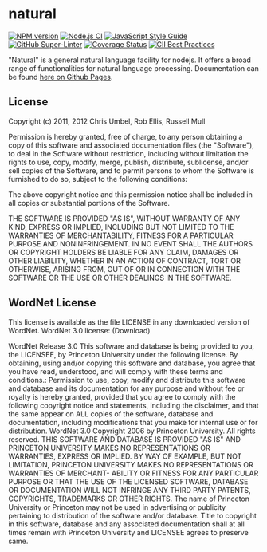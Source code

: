 # natural

[![NPM version](https://img.shields.io/npm/v/natural.svg)](https://www.npmjs.com/package/natural)
[![Node.js CI](https://github.com/NaturalNode/natural/workflows/Node.js%20CI/badge.svg)](https://github.com/marketplace/actions/setup-node-js-environment)
[![JavaScript Style Guide](https://img.shields.io/badge/code_style-standard-brightgreen.svg)](https://standardjs.com)
[![GitHub Super-Linter](https://github.com/NaturalNode/natural/workflows/Lint%20Code%20Base/badge.svg)](https://github.com/marketplace/actions/super-linter)
[![Coverage Status](https://coveralls.io/repos/github/NaturalNode/natural/badge.svg?branch=master)](https://coveralls.io/github/NaturalNode/natural?branch=master)
[![CII Best Practices](https://bestpractices.coreinfrastructure.org/projects/4651/badge)](https://bestpractices.coreinfrastructure.org/projects/4651)

"Natural" is a general natural language facility for nodejs. It offers a broad range of functionalities for natural language processing. Documentation can be found [here on Github Pages](http://naturalnode.github.io/natural/).


## License

Copyright (c) 2011, 2012 Chris Umbel, Rob Ellis, Russell Mull

Permission is hereby granted, free of charge, to any person obtaining a copy
of this software and associated documentation files (the "Software"), to deal
in the Software without restriction, including without limitation the rights
to use, copy, modify, merge, publish, distribute, sublicense, and/or sell
copies of the Software, and to permit persons to whom the Software is
furnished to do so, subject to the following conditions:

The above copyright notice and this permission notice shall be included in
all copies or substantial portions of the Software.

THE SOFTWARE IS PROVIDED "AS IS", WITHOUT WARRANTY OF ANY KIND, EXPRESS OR
IMPLIED, INCLUDING BUT NOT LIMITED TO THE WARRANTIES OF MERCHANTABILITY,
FITNESS FOR A PARTICULAR PURPOSE AND NONINFRINGEMENT. IN NO EVENT SHALL THE
AUTHORS OR COPYRIGHT HOLDERS BE LIABLE FOR ANY CLAIM, DAMAGES OR OTHER
LIABILITY, WHETHER IN AN ACTION OF CONTRACT, TORT OR OTHERWISE, ARISING FROM,
OUT OF OR IN CONNECTION WITH THE SOFTWARE OR THE USE OR OTHER DEALINGS IN
THE SOFTWARE.

## WordNet License

This license is available as the file LICENSE in any downloaded version of WordNet.
WordNet 3.0 license: (Download)

WordNet Release 3.0 This software and database is being provided to you, the
LICENSEE, by Princeton University under the following license. By obtaining,
using and/or copying this software and database, you agree that you have read,
understood, and will comply with these terms and conditions.: Permission to use,
copy, modify and distribute this software and database and its documentation for
any purpose and without fee or royalty is hereby granted, provided that you
agree to comply with the following copyright notice and statements, including
the disclaimer, and that the same appear on ALL copies of the software, database
and documentation, including modifications that you make for internal use or for
distribution. WordNet 3.0 Copyright 2006 by Princeton University. All rights
reserved. THIS SOFTWARE AND DATABASE IS PROVIDED "AS IS" AND PRINCETON
UNIVERSITY MAKES NO REPRESENTATIONS OR WARRANTIES, EXPRESS OR IMPLIED. BY WAY OF
EXAMPLE, BUT NOT LIMITATION, PRINCETON UNIVERSITY MAKES NO REPRESENTATIONS OR
WARRANTIES OF MERCHANT- ABILITY OR FITNESS FOR ANY PARTICULAR PURPOSE OR THAT
THE USE OF THE LICENSED SOFTWARE, DATABASE OR DOCUMENTATION WILL NOT INFRINGE
ANY THIRD PARTY PATENTS, COPYRIGHTS, TRADEMARKS OR OTHER RIGHTS. The name of
Princeton University or Princeton may not be used in advertising or publicity
pertaining to distribution of the software and/or database. Title to copyright
in this software, database and any associated documentation shall at all times
remain with Princeton University and LICENSEE agrees to preserve same.
